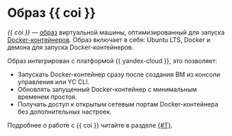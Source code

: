 # Образ {{ coi }}

_{{ coi }}_ — [образ](../../compute/concepts/image.md) виртуальной машины, оптимизированный для запуска [Docker-контейнеров](/blog/posts/2022/03/docker-containers). Образ включает в себя: Ubuntu LTS, Docker и демона для запуска Docker-контейнеров.

Образ интегрирован с платформой {{ yandex-cloud }}, это позволяет:
* Запускать Docker-контейнер сразу после создания ВМ из консоли управления или YC CLI.
* Обновлять запущенный Docker-контейнер с минимальным временем простоя.
* Получать доступ к открытым сетевым портам Docker-контейнера без дополнительных настроек.

Подробнее о работе с {{ coi }} читайте в разделе [{#T}](../tutorials/vm-create.md).
